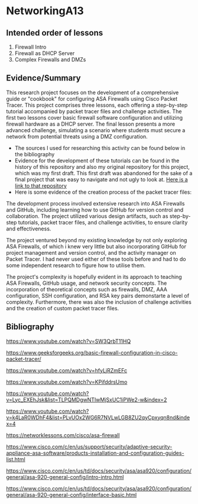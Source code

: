 # NetworkingA13
## Intended order of lessons
1. Firewall Intro
2. Firewall as DHCP Server
3. Complex Firewalls and DMZs
## Evidence/Summary
This research project focuses on the development of a comprehensive guide or "cookbook" for configuring ASA Firewalls using Cisco Packet Tracer. This project comprises three lessons, each offering a step-by-step tutorial accompanied by packet tracer files and challenge activities. The first two lessons cover basic firewall software configuration and utilizing firewall hardware as a DHCP server. The final lesson presents a more advanced challenge, simulating a scenario where students must secure a network from potential threats using a DMZ configuration.
- The sources I used for researching this activity can be found below in the bibliography
- Evidence for the development of these tutorials can be found in the history of this repository and also my original repository for this project, which was my first draft. This first draft was abandoned for the sake of a final project that was easy to navigate and not ugly to look at. [Here is a link to that repository](https://github.com/mooroon/cookbooks)
- Here is some evidence of the creation process of the packet tracer files:

  
The development process involved extensive research into ASA Firewalls and GitHub, including learning how to use GitHub for version control and collaboration. The project utilized various design artifacts, such as step-by-step tutorials, packet tracer files, and challenge activities, to ensure clarity and effectiveness. 


The project ventured beyond my existing knowledge by not only exploring ASA Firewalls, of which i knew very little but also incorporating GitHub for project management and version control, and the activity manager on Packet Tracer. I had never used either of these tools before and had to do some independent research to figure how to utilise them.


The project's complexity is hopefully evident in its approach to teaching ASA Firewalls, GitHub usage, and network security concepts. The incorporation of theoretical concepts such as firewalls, DMZ, AAA configuration, SSH configuration, and RSA key pairs demonstarte a level of complexity. Furthermore, there was also the inclusion of challenge activities and the creation of custom packet tracer files.




## Bibliography
https://www.youtube.com/watch?v=SW3QrbT11HQ

https://www.geeksforgeeks.org/basic-firewall-configuration-in-cisco-packet-tracer/

https://www.youtube.com/watch?v=hfyLjRZmEFc

https://www.youtube.com/watch?v=KPifddrsUmo

https://www.youtube.com/watch?v=Lyc_EXEhJsk&list=TLPQMDgwNTIwMjSxUC1iPWe2-w&index=2

https://www.youtube.com/watch?v=k4LaR0WDhF4&list=PLvUOx2WG6R7NVLwLGB8ZU2qyCpxyqn8nd&index=4

https://networklessons.com/cisco/asa-firewall

https://www.cisco.com/c/en/us/support/security/adaptive-security-appliance-asa-software/products-installation-and-configuration-guides-list.html

https://www.cisco.com/c/en/us/td/docs/security/asa/asa920/configuration/general/asa-920-general-config/intro-intro.html

https://www.cisco.com/c/en/us/td/docs/security/asa/asa920/configuration/general/asa-920-general-config/interface-basic.html
